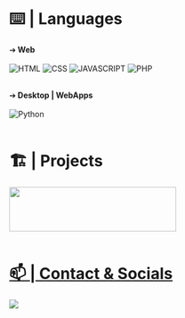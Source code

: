 

# ⌨️ | Languages

➔<b> Web<br><br></b>
![HTML](https://img.shields.io/badge/-HTML-f36619?&style=for-the-badge&logo=html5&logoColor=white)
![CSS](https://img.shields.io/badge/-CSS3-264de4?&style=for-the-badge&logo=css3&logoColor=white)
![JAVASCRIPT](https://img.shields.io/badge/-javascript-f7df1e?&style=for-the-badge&logo=javascript&logoColor=black)
![PHP](https://img.shields.io/badge/-PHP-4f5b93?&style=for-the-badge&logo=php&logoColor=white)<br><br>

➔<b> Desktop | WebApps<br><br></b>
![Python](https://img.shields.io/badge/-python-3771a2?&style=for-the-badge&logo=python&logoColor=white)
<br><br>

# 🏗 | Projects
<a href="https://t.me/easymacscanner" target="_blank"><img width="300" height="80" src="https://i.imgur.com/WdOG6Sk.png">
<br><br>

# 📫 | Contact & Socials
<p>
<a href="https://t.me/stehack" target="_blank"><img src="https://img.shields.io/badge/-telegram-2487d4?style=for-the-badge&logo=telegram&logoColor=white">
</p>
